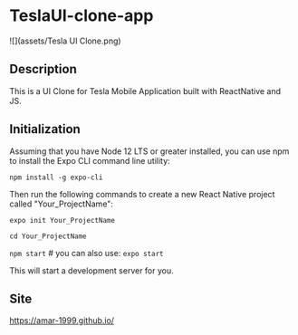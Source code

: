 # TeslaUI-clone-app

![](assets/Tesla UI Clone.png)

## Description
 
 This is a UI Clone for Tesla Mobile Application built with ReactNative and JS.

## Initialization

Assuming that you have Node 12 LTS or greater installed, you can use npm to install the Expo CLI command line utility:

`npm install -g expo-cli`

Then run the following commands to create a new React Native project called "Your_ProjectName":

`expo init Your_ProjectName`

`cd Your_ProjectName`

`npm start` # you can also use: `expo start`

This will start a development server for you.


## Site

https://amar-1999.github.io/
